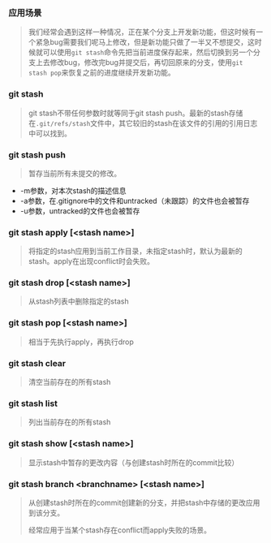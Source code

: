 ### 应用场景

> 我们经常会遇到这样一种情况，正在某个分支上开发新功能，但这时候有一个紧急bug需要我们呢马上修改，但是新功能只做了一半又不想提交，这时候就可以使用`git stash`命令先把当前进度保存起来，然后切换到另一个分支上去修改bug，修改完bug并提交后，再切回原来的分支，使用`git stash pop`来恢复之前的进度继续开发新功能。

### git stash

> git stash不带任何参数时就等同于git stash push。最新的stash存储在`.git/refs/stash`文件中，其它较旧的stash在该文件的引用的引用日志中可以找到。

### git stash push

> 暂存当前所有未提交的修改。

- -m参数，对本次stash的描述信息
- -a参数，在.gitignore中的文件和untracked（未跟踪）的文件也会被暂存
- -u参数，untracked的文件也会被暂存

### git stash apply [\<stash name>]

> 将指定的stash应用到当前工作目录，未指定stash时，默认为最新的stash。apply在出现conflict时会失败。

### git stash drop [\<stash name>]

> 从stash列表中删除指定的stash

### git stash pop [\<stash name>]

> 相当于先执行apply，再执行drop

### git stash clear

> 清空当前存在的所有stash

### git stash list

> 列出当前存在的所有stash

### git stash show [\<stash name>]

> 显示stash中暂存的更改内容（与创建stash时所在的commit比较）

### git stash branch \<branchname> [\<stash name>]

> 从创建stash时所在的commit创建新的分支，并把stash中存储的更改应用到该分支。
>
> 经常应用于当某个stash存在conflict而apply失败的场景。



